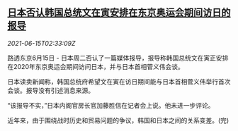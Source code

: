 <!--1623726062000-->
[日本否认韩国总统文在寅安排在东京奥运会期间访日的报导](https://cn.reuters.com/article/japan-denial-sk-president-visit-0615-tue-idCNKCS2DR05V)
------

<div><i>2021-06-15T02:33:09Z</i></div><p>路透东京6月15日 - 日本周二否认了一篇媒体报导，报导称韩国总统文在寅正安排在2020年东京奥运会期间访问日本，并与日本首相菅义伟会谈。</p><p>日本读卖新闻称，韩国总统府希望文在寅在访日期间能与日本首相菅义伟举行首次会谈。报导没有引述消息来源。</p><p>“该报导不实，”日本内阁官房长官加藤胜信在记者会上说。他未进一步评论。</p><p>近年来，由于围绕战时历史和贸易问题的争议，韩国和日本之间的关系变差。(完)</p>
